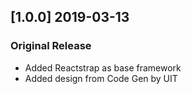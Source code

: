 ## [1.0.0] 2019-03-13
### Original Release
- Added Reactstrap as base framework
- Added design from Code Gen by UIT

